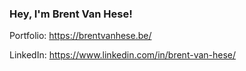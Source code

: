 ### Hey, I'm Brent Van Hese!

Portfolio: https://brentvanhese.be/

LinkedIn: https://www.linkedin.com/in/brent-van-hese/
<!--
**brentvanhese/brentvanhese** is a ✨ _special_ ✨ repository because its `README.md` (this file) appears on your GitHub profile.

Here are some ideas to get you started:

- 🔭 I’m currently working on ...
- 🌱 I’m currently learning ...
- 👯 I’m looking to collaborate on ...
- 🤔 I’m looking for help with ...
- 💬 Ask me about ...
- 📫 How to reach me: ...
- 😄 Pronouns: ...
- ⚡ Fun fact: ...
-->
